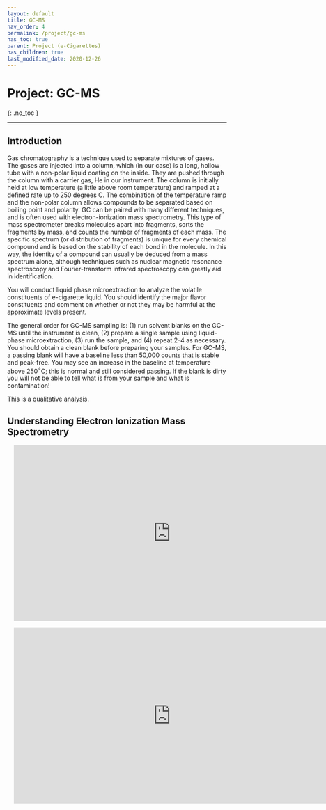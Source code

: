 ```yaml
---
layout: default
title: GC-MS
nav_order: 4
permalink: /project/gc-ms
has_toc: true
parent: Project (e-Cigarettes)
has_children: true
last_modified_date: 2020-12-26
---
```


# Project: GC-MS
{: .no_toc  }

----

## Introduction

Gas chromatography is a technique used to separate mixtures of gases.  The gases are injected into a column, which (in our case) is a long, hollow tube with a non-polar liquid coating on the inside.  They are pushed through the column with a carrier gas, He in our instrument.  The column is initially held at low temperature (a little above room temperature) and ramped at a defined rate up to 250 degrees C.  The combination of the temperature ramp and the non-polar column allows compounds to be separated based on boiling point and polarity.  GC can be paired with many different techniques, and is often used with electron-ionization mass spectrometry.  This type of mass spectrometer breaks molecules apart into fragments, sorts the fragments by mass, and counts the number of fragments of each mass.  The specific spectrum (or distribution of fragments) is unique for every chemical compound and is based on the stability of each bond in the molecule.  In this way, the identity of a compound can usually be deduced from a mass spectrum alone, although techniques such as nuclear magnetic resonance spectroscopy and Fourier-transform infrared spectroscopy can greatly aid in identification.

You will conduct liquid phase microextraction to analyze the volatile constituents of e-cigarette liquid.  You should identify the major flavor constituents and comment on whether or not they may be harmful at the approximate levels present.

The general order for GC-MS sampling is: (1) run solvent blanks on the GC-MS until the instrument is clean,  (2) prepare a single sample using liquid-phase microextraction, (3) run the sample, and (4) repeat 2-4 as necessary.  You should obtain a clean blank before preparing your samples.  For GC-MS, a passing blank will have a baseline less than 50,000 counts that is stable and peak-free.  You may see an increase in the baseline at temperature above 250$^{\circ}$C; this is normal and still considered passing.  If the blank is dirty you will not be able to tell what is from your sample and what is contamination!  

This is a qualitative analysis.

## Understanding Electron Ionization Mass Spectrometry

<iframe src="https://wcu.hosted.panopto.com/Panopto/Pages/Embed.aspx?id=21813c10-83d2-4dad-8bac-ad030117a360&autoplay=false&offerviewer=true&showtitle=true&showbrand=false&start=0&interactivity=all" height="405" width="720" frameBorder = "0" style="border: 0px solid #464646; display: block; margin: 15px;" allowfullscreen allow="autoplay"></iframe>

<iframe src="https://wcu.hosted.panopto.com/Panopto/Pages/Embed.aspx?id=0d7bff42-cdef-4ade-ac07-ad030115d8c3&autoplay=false&offerviewer=true&showtitle=true&showbrand=false&start=0&interactivity=all" height="405" width="720" frameBorder = "0" style="border: 0px solid #464646; display: block; margin: 15px;" allowfullscreen allow="autoplay"></iframe>
